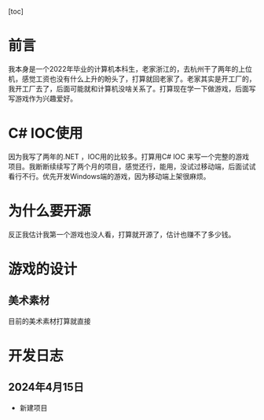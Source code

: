 [toc]

# 前言
我本身是一个2022年毕业的计算机本科生，老家浙江的，去杭州干了两年的上位机，感觉工资也没有什么上升的盼头了，打算就回老家了。老家其实是开工厂的，我开工厂去了，后面可能就和计算机没啥关系了。打算现在学一下做游戏，后面写写游戏作为兴趣爱好。

# C# IOC使用
因为我写了两年的.NET ，IOC用的比较多。打算用C# IOC 来写一个完整的游戏项目。我断断续续写了两个月的项目，感觉还行，能用，没试过移动端，后面试试看行不行。优先开发Windows端的游戏，因为移动端上架很麻烦。

# 为什么要开源
反正我估计我第一个游戏也没人看，打算就开源了，估计也赚不了多少钱。

# 游戏的设计
## 美术素材
目前的美术素材打算就直接



# 开发日志


## 2024年4月15日
- 新建项目
